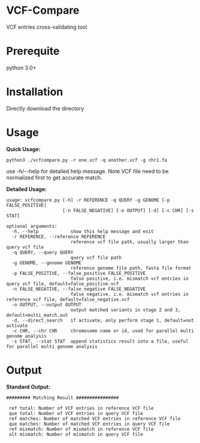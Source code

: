 # VCF-Compare
VCF entries cross-validating tool
# Prerequite
python 3.0+
# Installation
Directly download the directory
# Usage
**Quick Usage:**
```
python3 ./vcfcompare.py -r one.vcf -q another.vcf -g chr1.fa
```
use -h/--help for detailed help message.
Note VCF file need to be normalized first to get accurate match.

**Detailed Usage:**
```
usage: vcfcompare.py [-h] -r REFERENCE -q QUERY -g GENOME [-p FALSE_POSITIVE]
                     [-n FALSE_NEGATIVE] [-o OUTPUT] [-d] [-c CHR] [-s STAT]

optional arguments:
  -h, --help            show this help message and exit
  -r REFERENCE, --reference REFERENCE
                        reference vcf file path, usually larger than query vcf file
  -q QUERY, --query QUERY
                        query vcf file path
  -g GENOME, --genome GENOME
                        reference genome file path, fasta file format
  -p FALSE_POSITIVE, --false_positive FALSE_POSITIVE
                        false positive, i.e. mismatch vcf entries in query vcf file, default=false_positive.vcf
  -n FALSE_NEGATIVE, --false_negative FALSE_NEGATIVE
                        false negative, i.e. mismatch vcf entries in reference vcf file, default=false_negative.vcf
  -o OUTPUT, --output OUTPUT
                        output matched variants in stage 2 and 3, default=multi_match.out
  -d, --direct_search   if activate, only perform stage 1, default=not activate
  -c CHR, --chr CHR     chromosome name or id, used for parallel multi genome analysis
  -s STAT, --stat STAT  append statistics result into a file, useful for parallel multi genome analysis

```

# Output
**Standard Output:**
```
######### Matching Result ################

 ref total: Number of VCF entries in reference VCF file
 que total: Number of VCF entries in query VCF file
 ref matches: Number of matched VCF entries in reference VCF file
 que matches: Number of matched VCF entries in query VCF file
 ref mismatch: Number of mismatch in reference VCF file
 alt mismatch: Number of mismatch in query VCF file

```
